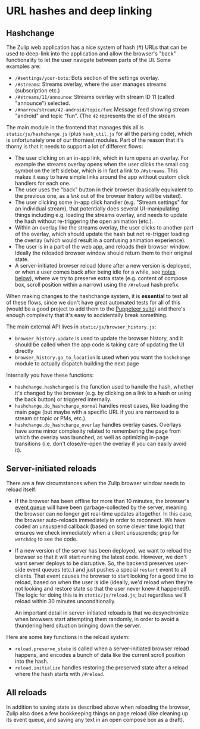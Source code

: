 # URL hashes and deep linking

## Hashchange

The Zulip web application has a nice system of hash (#) URLs that can
be used to deep-link into the application and allow the browser's
"back" functionality to let the user navigate between parts of the UI.
Some examples are:

- `/#settings/your-bots`: Bots section of the settings overlay.
- `/#streams`: Streams overlay, where the user manages streams
  (subscription etc.)
- `/#streams/11/announce`: Streams overlay with stream ID 11 (called
  "announce") selected.
- `/#narrow/stream/42-android/topic/fun`: Message feed showing stream
  "android" and topic "fun". (The `42` represents the id of the
   stream.

The main module in the frontend that manages this all is
`static/js/hashchange.js` (plus `hash_util.js` for all the parsing
code), which is unfortunately one of our thorniest modules. Part of
the reason that it's thorny is that it needs to support a lot of
different flows:

- The user clicking on an in-app link, which in turn opens an overlay.
  For example the streams overlay opens when the user clicks the small
  cog symbol on the left sidebar, which is in fact a link to
  `/#streams`. This makes it easy to have simple links around the app
  without custom click handlers for each one.
- The user uses the "back" button in their browser (basically
  equivalent to the previous one, as a *link* out of the browser history
  will be visited).
- The user clicking some in-app click handler (e.g. "Stream settings"
  for an individual stream), that potentially does
  several UI-manipulating things including e.g. loading the streams
  overlay, and needs to update the hash without re-triggering the open
  animation (etc.).
- Within an overlay like the streams overlay, the user clicks to
  another part of the overlay, which should update the hash but not
  re-trigger loading the overlay (which would result in a confusing
  animation experience).
- The user is in a part of the web app, and reloads their browser window.
  Ideally the reloaded browser window should return them to their
  original state.
- A server-initiated browser reload (done after a new version is
  deployed, or when a user comes back after being idle for a while,
  see [notes below][self-server-reloads]), where we try to preserve
  extra state (e.g. content of compose box, scroll position within a
  narrow) using the `/#reload` hash prefix.

When making changes to the hashchange system, it is **essential** to
test all of these flows, since we don't have great automated tests for
all of this (would be a good project to add them to the
[Puppeteer suite][testing-with-puppeteer]) and there's enough complexity
that it's easy to accidentally break something.

The main external API lives in `static/js/browser_history.js`:

- `browser_history.update` is used to update the browser
  history, and it should be called when the app code is taking care
  of updating the UI directly
- `browser_history.go_to_location` is used when you want the `hashchange`
  module to actually dispatch building the next page

Internally you have these functions:

- `hashchange.hashchanged` is the function used to handle the hash,
  whether it's changed by the browser (e.g. by clicking on a link to
  a hash or using the back button) or triggered internally.
- `hashchange.do_hashchange_normal` handles most cases, like loading the main
  page (but maybe with a specific URL if you are narrowed to a
  stream or topic or PMs, etc.).
- `hashchange.do_hashchange_overlay` handles overlay cases. Overlays have
  some minor complexity related to remembering the page from
  which the overlay was launched, as well as optimizing in-page
  transitions (i.e. don't close/re-open the overlay if you can
  easily avoid it).

## Server-initiated reloads

There are a few circumstances when the Zulip browser window needs to
reload itself:

- If the browser has been offline for more than 10 minutes, the
  browser's [event queue][events-system] will have been
  garbage-collected by the server, meaning the browser can no longer
  get real-time updates altogether. In this case, the browser
  auto-reloads immediately in order to reconnect. We have coded an
  unsuspend callback (based on some clever time logic) that ensures we
  check immediately when a client unsuspends; grep for `watchdog` to
  see the code.
- If a new version of the server has been deployed, we want to reload
  the browser so that it will start running the latest code. However,
  we don't want server deploys to be disruptive. So, the backend
  preserves user-side event queues (etc.) and just pushes a special
  `restart` event to all clients. That event causes the browser to
  start looking for a good time to reload, based on when the user is
  idle (ideally, we'd reload when they're not looking and restore
  state so that the user never knew it happened!). The logic for
  doing this is in `static/js/reload.js`; but regardless we'll reload
  within 30 minutes unconditionally.

  An important detail in server-initiated reloads is that we
  desynchronize when browsers start attempting them randomly, in
  order to avoid a thundering herd situation bringing down the server.

Here are some key functions in the reload system:

- `reload.preserve_state` is called when a server-initiated browser
  reload happens, and encodes a bunch of data like the current scroll
  position into the hash.
- `reload.initialize` handles restoring the preserved state after a
  reload where the hash starts with `/#reload`.

## All reloads

In addition to saving state as described above when reloading the
browser, Zulip also does a few bookkeeping things on page reload (like
cleaning up its event queue, and saving any text in an open compose
box as a draft).

[testing-with-puppeteer]: ../testing/testing-with-puppeteer.md
[self-server-reloads]: #server-initiated-reloads
[events-system]: ../subsystems/events-system.md
